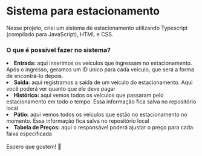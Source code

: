 # Sistema para estacionamento

Nesse projeto, criei um sistema de estacionamento utilizando Typescript (compilado para JavaScript), HTML e CSS.

### O que é possível fazer no sistema? 
<li><b>Entrada:</b> aqui inserimos os veículos que ingressam no estacionamento. Após o ingresso, geramos um ID único para cada veículo, que será a forma de encontrá-lo depois. </li>
<li><b>Saída:</b> aqui registramos a saída de um veículo do estacionamento. Aqui você poderá ver quanto que ele deve pagar</li>
<li><b>Histórico:</b> aqui vemos todos os veículos que passaram pelo estacionamento em todo o tempo. Essa informação fica salva no repositório local</li>
<li><b>Pátio:</b> aqui vemos todos os veículos que estão no estacionamento no momento. Essa informação fica salva no repositório local</li>
<li><b>Tabela de Preços:</b> aqui o responsável poderá ajustar o preço para cada faixa específicada</li>
<br>
Espero que gostem! 🚗
